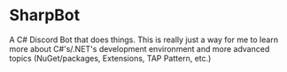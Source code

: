 # SharpBot

A C# Discord Bot that does things. This is really just a way for me to learn
more about C#'s/.NET's development environment and more advanced topics
(NuGet/packages, Extensions, TAP Pattern, etc.)